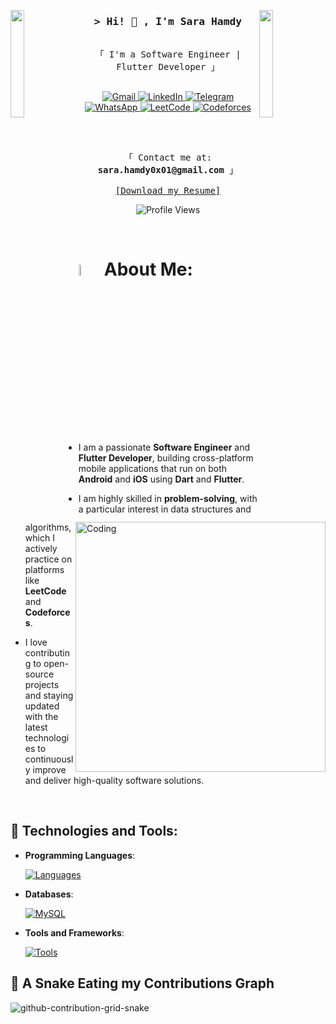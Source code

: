 <img align="left" src="https://user-images.githubusercontent.com/65187002/144930161-2f783401-8d27-4fdf-a2f7-cc0ba32f1f1f.gif" width="21%" style="display:inline;"><img align="right" src="https://user-images.githubusercontent.com/65187002/144930161-2f783401-8d27-4fdf-a2f7-cc0ba32f1f1f.gif" width="21%" style="display:inline;">

<!-- Intro  -->
<h3 align="center">
    <samp>&gt; Hi! 👋 , I'm Sara Hamdy</samp>
</h3>

<p align="center"> 
  <samp>
    <br>
    「 I'm a Software Engineer | Flutter Developer 」
    <br><br>
  </samp>
</p>

<p align="center">
  <a href="mailto:sara101hamdy@gmail.com" target="_blank">
    <img src="https://img.shields.io/badge/Gmail-D14836?style=for-the-badge&logo=gmail&logoColor=white" alt="Gmail"/>
  </a>
  <a href="https://www.linkedin.com/in/s4r4h4mdy0x01" target="_blank">
    <img src="https://img.shields.io/badge/LinkedIn-0077B5?style=for-the-badge&logo=linkedin&logoColor=white" alt="LinkedIn"/>
  </a>
  <a href="https://t.me/s4r4h4mdy0x01" target="_blank">
    <img src="https://img.shields.io/badge/Telegram-2CA5E0?style=for-the-badge&logo=telegram&logoColor=white" alt="Telegram"/>
  </a>
  <a href="http://wa.me/201069300864" target="_blank">
    <img src="https://img.shields.io/badge/WhatsApp-25D366?style=for-the-badge&logo=whatsapp&logoColor=white" alt="WhatsApp"/>
  </a>
  <a href="https://leetcode.com/s4r4h4mdy0x01/" target="_blank">
    <img src="https://img.shields.io/badge/LeetCode-FFA116?style=for-the-badge&logo=LeetCode&logoColor=black" alt="LeetCode"/>
  </a>
  <a href="https://codeforces.com/profile/MY_SO" target="_blank">
    <img src="https://img.shields.io/badge/Codeforces-445f9d?style=for-the-badge&logo=Codeforces&logoColor=white" alt="Codeforces"/>
  </a>
</p>

<br />

<p align="center"> 
  <samp>
    <br>
    「 Contact me at: <b>sara.hamdy0x01@gmail.com</b> 」
    <br><br>
    <a href="https://drive.google.com/file/d/13JZszKWTpcSeh-FfPJqlETOOjc3tmeJ-/view?usp=sharing" target="_blank">[Download my Resume]</a>
    <br>
  </samp>
</p>

<p align="center">
  <img src="https://komarev.com/ghpvc/?username=sara20hamdy&label=Profile%20views&color=0e75b6&style=flat" alt="Profile Views" />
</p>

<br>

# <img src="https://external-content.duckduckgo.com/iu/?u=https%3A%2F%2Ftse3.mm.bing.net%2Fth%3Fid%3DOIP.hMpXKaoQXkeS_nKU0BCoHgHaFw%26pid%3DApi&f=1&ipt=2772eff3bb97e72077000b31c13fa091ac90f4b412212af34b92b2632593c693&ipo=images" width="6.8%" /> About Me:

<img align="right" alt="Coding" width="400" src="https://external-content.duckduckgo.com/iu/?u=https%3A%2F%2Fcdn.dribbble.com%2Fusers%2F669537%2Fscreenshots%2F4803291%2Fapi_developers-1.gif&f=1&nofb=1&ipt=5b7c74d25089b49105590ede815508b01445ac0b146f9908d704664ff694b082&ipo=images">

- I am a passionate **Software Engineer** and **Flutter Developer**, building cross-platform mobile applications that run on both **Android** and **iOS** using **Dart** and **Flutter**.

- I am highly skilled in **problem-solving**, with a particular interest in data structures and algorithms, which I actively practice on platforms like **LeetCode** and **Codeforces**.

- I love contributing to open-source projects and staying updated with the latest technologies to continuously improve and deliver high-quality software solutions.

<br>

## 🔧 Technologies and Tools:

- **Programming Languages**:
  <p align="left">
    <a href="https://skillicons.dev">
      <img src="https://skillicons.dev/icons?i=cpp,dart,py" alt="Languages" />
    </a>
  </p>

- **Databases**:
  <p align="left">
    <a href="https://skillicons.dev">
      <img src="https://skillicons.dev/icons?i=mysql" alt="MySQL" />
    </a>
  </p>

- **Tools and Frameworks**:
  <p align="left">
    <a href="https://skillicons.dev">
      <img src="https://skillicons.dev/icons?i=git,github,visualstudio,vscode,postman,linux,bash,figma,firebase,flutter" alt="Tools" />
    </a>
  </p>

## 🐍 A Snake Eating my Contributions Graph

![github-contribution-grid-snake](https://user-images.githubusercontent.com/78317220/190580600-edd928b9-0191-4b8a-b1f5-b74fd09a5df4.gif)

<br/>
